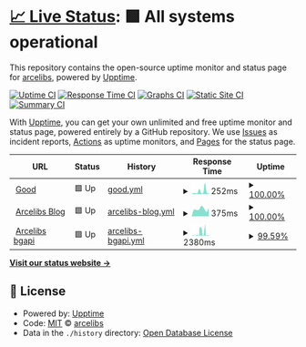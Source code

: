 # [📈 Live Status](https://up.arcelibs.com): <!--live status--> **🟩 All systems operational**

This repository contains the open-source uptime monitor and status page for [arcelibs](https://up.arcelibs.com), powered by [Upptime](https://github.com/upptime/upptime).

[![Uptime CI](https://github.com/arcelibs/upptime/workflows/Uptime%20CI/badge.svg)](https://github.com/arcelibs/upptime/actions?query=workflow%3A%22Uptime+CI%22)
[![Response Time CI](https://github.com/arcelibs/upptime/workflows/Response%20Time%20CI/badge.svg)](https://github.com/arcelibs/upptime/actions?query=workflow%3A%22Response+Time+CI%22)
[![Graphs CI](https://github.com/arcelibs/upptime/workflows/Graphs%20CI/badge.svg)](https://github.com/arcelibs/upptime/actions?query=workflow%3A%22Graphs+CI%22)
[![Static Site CI](https://github.com/arcelibs/upptime/workflows/Static%20Site%20CI/badge.svg)](https://github.com/arcelibs/upptime/actions?query=workflow%3A%22Static+Site+CI%22)
[![Summary CI](https://github.com/arcelibs/upptime/workflows/Summary%20CI/badge.svg)](https://github.com/arcelibs/upptime/actions?query=workflow%3A%22Summary+CI%22)

With [Upptime](https://upptime.js.org), you can get your own unlimited and free uptime monitor and status page, powered entirely by a GitHub repository. We use [Issues](https://github.com/arcelibs/upptime/issues) as incident reports, [Actions](https://github.com/arcelibs/upptime/actions) as uptime monitors, and [Pages](https://up.arcelibs.com) for the status page.

<!--start: status pages-->
<!-- This summary is generated by Upptime (https://github.com/upptime/upptime) -->
<!-- Do not edit this manually, your changes will be overwritten -->
<!-- prettier-ignore -->
| URL | Status | History | Response Time | Uptime |
| --- | ------ | ------- | ------------- | ------ |
| <img alt="" src="https://icons.duckduckgo.com/ip3/www.google.com.ico" height="13"> [Good](https://www.google.com) | 🟩 Up | [good.yml](https://github.com/Arcelibs/upptime/commits/HEAD/history/good.yml) | <details><summary><img alt="Response time graph" src="./graphs/good/response-time-week.png" height="20"> 252ms</summary><br><a href="https://up.arcelibs.com/history/good"><img alt="Response time 133" src="https://img.shields.io/endpoint?url=https%3A%2F%2Fraw.githubusercontent.com%2FArcelibs%2Fupptime%2FHEAD%2Fapi%2Fgood%2Fresponse-time.json"></a><br><a href="https://up.arcelibs.com/history/good"><img alt="24-hour response time 110" src="https://img.shields.io/endpoint?url=https%3A%2F%2Fraw.githubusercontent.com%2FArcelibs%2Fupptime%2FHEAD%2Fapi%2Fgood%2Fresponse-time-day.json"></a><br><a href="https://up.arcelibs.com/history/good"><img alt="7-day response time 252" src="https://img.shields.io/endpoint?url=https%3A%2F%2Fraw.githubusercontent.com%2FArcelibs%2Fupptime%2FHEAD%2Fapi%2Fgood%2Fresponse-time-week.json"></a><br><a href="https://up.arcelibs.com/history/good"><img alt="30-day response time 154" src="https://img.shields.io/endpoint?url=https%3A%2F%2Fraw.githubusercontent.com%2FArcelibs%2Fupptime%2FHEAD%2Fapi%2Fgood%2Fresponse-time-month.json"></a><br><a href="https://up.arcelibs.com/history/good"><img alt="1-year response time 133" src="https://img.shields.io/endpoint?url=https%3A%2F%2Fraw.githubusercontent.com%2FArcelibs%2Fupptime%2FHEAD%2Fapi%2Fgood%2Fresponse-time-year.json"></a></details> | <details><summary><a href="https://up.arcelibs.com/history/good">100.00%</a></summary><a href="https://up.arcelibs.com/history/good"><img alt="All-time uptime 100.00%" src="https://img.shields.io/endpoint?url=https%3A%2F%2Fraw.githubusercontent.com%2FArcelibs%2Fupptime%2FHEAD%2Fapi%2Fgood%2Fuptime.json"></a><br><a href="https://up.arcelibs.com/history/good"><img alt="24-hour uptime 100.00%" src="https://img.shields.io/endpoint?url=https%3A%2F%2Fraw.githubusercontent.com%2FArcelibs%2Fupptime%2FHEAD%2Fapi%2Fgood%2Fuptime-day.json"></a><br><a href="https://up.arcelibs.com/history/good"><img alt="7-day uptime 100.00%" src="https://img.shields.io/endpoint?url=https%3A%2F%2Fraw.githubusercontent.com%2FArcelibs%2Fupptime%2FHEAD%2Fapi%2Fgood%2Fuptime-week.json"></a><br><a href="https://up.arcelibs.com/history/good"><img alt="30-day uptime 100.00%" src="https://img.shields.io/endpoint?url=https%3A%2F%2Fraw.githubusercontent.com%2FArcelibs%2Fupptime%2FHEAD%2Fapi%2Fgood%2Fuptime-month.json"></a><br><a href="https://up.arcelibs.com/history/good"><img alt="1-year uptime 100.00%" src="https://img.shields.io/endpoint?url=https%3A%2F%2Fraw.githubusercontent.com%2FArcelibs%2Fupptime%2FHEAD%2Fapi%2Fgood%2Fuptime-year.json"></a></details>
| <img alt="" src="https://icons.duckduckgo.com/ip3/blog.arcelibs.com.ico" height="13"> [Arcelibs Blog](https://blog.arcelibs.com) | 🟩 Up | [arcelibs-blog.yml](https://github.com/Arcelibs/upptime/commits/HEAD/history/arcelibs-blog.yml) | <details><summary><img alt="Response time graph" src="./graphs/arcelibs-blog/response-time-week.png" height="20"> 375ms</summary><br><a href="https://up.arcelibs.com/history/arcelibs-blog"><img alt="Response time 297" src="https://img.shields.io/endpoint?url=https%3A%2F%2Fraw.githubusercontent.com%2FArcelibs%2Fupptime%2FHEAD%2Fapi%2Farcelibs-blog%2Fresponse-time.json"></a><br><a href="https://up.arcelibs.com/history/arcelibs-blog"><img alt="24-hour response time 415" src="https://img.shields.io/endpoint?url=https%3A%2F%2Fraw.githubusercontent.com%2FArcelibs%2Fupptime%2FHEAD%2Fapi%2Farcelibs-blog%2Fresponse-time-day.json"></a><br><a href="https://up.arcelibs.com/history/arcelibs-blog"><img alt="7-day response time 375" src="https://img.shields.io/endpoint?url=https%3A%2F%2Fraw.githubusercontent.com%2FArcelibs%2Fupptime%2FHEAD%2Fapi%2Farcelibs-blog%2Fresponse-time-week.json"></a><br><a href="https://up.arcelibs.com/history/arcelibs-blog"><img alt="30-day response time 328" src="https://img.shields.io/endpoint?url=https%3A%2F%2Fraw.githubusercontent.com%2FArcelibs%2Fupptime%2FHEAD%2Fapi%2Farcelibs-blog%2Fresponse-time-month.json"></a><br><a href="https://up.arcelibs.com/history/arcelibs-blog"><img alt="1-year response time 297" src="https://img.shields.io/endpoint?url=https%3A%2F%2Fraw.githubusercontent.com%2FArcelibs%2Fupptime%2FHEAD%2Fapi%2Farcelibs-blog%2Fresponse-time-year.json"></a></details> | <details><summary><a href="https://up.arcelibs.com/history/arcelibs-blog">100.00%</a></summary><a href="https://up.arcelibs.com/history/arcelibs-blog"><img alt="All-time uptime 100.00%" src="https://img.shields.io/endpoint?url=https%3A%2F%2Fraw.githubusercontent.com%2FArcelibs%2Fupptime%2FHEAD%2Fapi%2Farcelibs-blog%2Fuptime.json"></a><br><a href="https://up.arcelibs.com/history/arcelibs-blog"><img alt="24-hour uptime 100.00%" src="https://img.shields.io/endpoint?url=https%3A%2F%2Fraw.githubusercontent.com%2FArcelibs%2Fupptime%2FHEAD%2Fapi%2Farcelibs-blog%2Fuptime-day.json"></a><br><a href="https://up.arcelibs.com/history/arcelibs-blog"><img alt="7-day uptime 100.00%" src="https://img.shields.io/endpoint?url=https%3A%2F%2Fraw.githubusercontent.com%2FArcelibs%2Fupptime%2FHEAD%2Fapi%2Farcelibs-blog%2Fuptime-week.json"></a><br><a href="https://up.arcelibs.com/history/arcelibs-blog"><img alt="30-day uptime 100.00%" src="https://img.shields.io/endpoint?url=https%3A%2F%2Fraw.githubusercontent.com%2FArcelibs%2Fupptime%2FHEAD%2Fapi%2Farcelibs-blog%2Fuptime-month.json"></a><br><a href="https://up.arcelibs.com/history/arcelibs-blog"><img alt="1-year uptime 100.00%" src="https://img.shields.io/endpoint?url=https%3A%2F%2Fraw.githubusercontent.com%2FArcelibs%2Fupptime%2FHEAD%2Fapi%2Farcelibs-blog%2Fuptime-year.json"></a></details>
| <img alt="" src="https://icons.duckduckgo.com/ip3/imgapiphp.arcelibs.repl.co.ico" height="13"> [Arcelibs bgapi](https://imgapiphp.arcelibs.repl.co) | 🟩 Up | [arcelibs-bgapi.yml](https://github.com/Arcelibs/upptime/commits/HEAD/history/arcelibs-bgapi.yml) | <details><summary><img alt="Response time graph" src="./graphs/arcelibs-bgapi/response-time-week.png" height="20"> 2380ms</summary><br><a href="https://up.arcelibs.com/history/arcelibs-bgapi"><img alt="Response time 1696" src="https://img.shields.io/endpoint?url=https%3A%2F%2Fraw.githubusercontent.com%2FArcelibs%2Fupptime%2FHEAD%2Fapi%2Farcelibs-bgapi%2Fresponse-time.json"></a><br><a href="https://up.arcelibs.com/history/arcelibs-bgapi"><img alt="24-hour response time 362" src="https://img.shields.io/endpoint?url=https%3A%2F%2Fraw.githubusercontent.com%2FArcelibs%2Fupptime%2FHEAD%2Fapi%2Farcelibs-bgapi%2Fresponse-time-day.json"></a><br><a href="https://up.arcelibs.com/history/arcelibs-bgapi"><img alt="7-day response time 2380" src="https://img.shields.io/endpoint?url=https%3A%2F%2Fraw.githubusercontent.com%2FArcelibs%2Fupptime%2FHEAD%2Fapi%2Farcelibs-bgapi%2Fresponse-time-week.json"></a><br><a href="https://up.arcelibs.com/history/arcelibs-bgapi"><img alt="30-day response time 1674" src="https://img.shields.io/endpoint?url=https%3A%2F%2Fraw.githubusercontent.com%2FArcelibs%2Fupptime%2FHEAD%2Fapi%2Farcelibs-bgapi%2Fresponse-time-month.json"></a><br><a href="https://up.arcelibs.com/history/arcelibs-bgapi"><img alt="1-year response time 1696" src="https://img.shields.io/endpoint?url=https%3A%2F%2Fraw.githubusercontent.com%2FArcelibs%2Fupptime%2FHEAD%2Fapi%2Farcelibs-bgapi%2Fresponse-time-year.json"></a></details> | <details><summary><a href="https://up.arcelibs.com/history/arcelibs-bgapi">99.59%</a></summary><a href="https://up.arcelibs.com/history/arcelibs-bgapi"><img alt="All-time uptime 99.26%" src="https://img.shields.io/endpoint?url=https%3A%2F%2Fraw.githubusercontent.com%2FArcelibs%2Fupptime%2FHEAD%2Fapi%2Farcelibs-bgapi%2Fuptime.json"></a><br><a href="https://up.arcelibs.com/history/arcelibs-bgapi"><img alt="24-hour uptime 99.48%" src="https://img.shields.io/endpoint?url=https%3A%2F%2Fraw.githubusercontent.com%2FArcelibs%2Fupptime%2FHEAD%2Fapi%2Farcelibs-bgapi%2Fuptime-day.json"></a><br><a href="https://up.arcelibs.com/history/arcelibs-bgapi"><img alt="7-day uptime 99.59%" src="https://img.shields.io/endpoint?url=https%3A%2F%2Fraw.githubusercontent.com%2FArcelibs%2Fupptime%2FHEAD%2Fapi%2Farcelibs-bgapi%2Fuptime-week.json"></a><br><a href="https://up.arcelibs.com/history/arcelibs-bgapi"><img alt="30-day uptime 98.81%" src="https://img.shields.io/endpoint?url=https%3A%2F%2Fraw.githubusercontent.com%2FArcelibs%2Fupptime%2FHEAD%2Fapi%2Farcelibs-bgapi%2Fuptime-month.json"></a><br><a href="https://up.arcelibs.com/history/arcelibs-bgapi"><img alt="1-year uptime 99.26%" src="https://img.shields.io/endpoint?url=https%3A%2F%2Fraw.githubusercontent.com%2FArcelibs%2Fupptime%2FHEAD%2Fapi%2Farcelibs-bgapi%2Fuptime-year.json"></a></details>

<!--end: status pages-->

[**Visit our status website →**](https://up.arcelibs.com)

## 📄 License

- Powered by: [Upptime](https://github.com/upptime/upptime)
- Code: [MIT](./LICENSE) © [arcelibs](https://up.arcelibs.com)
- Data in the `./history` directory: [Open Database License](https://opendatacommons.org/licenses/odbl/1-0/)
